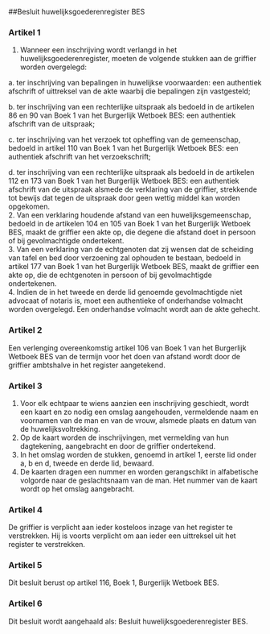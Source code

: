 <meta http-equiv='Content-Type' content='text/html; charset=utf-8' />

##Besluit huwelijksgoederenregister BES

### Artikel  1  

1.  Wanneer een inschrijving wordt verlangd in het huwelijksgoederenregister, moeten de volgende stukken aan de griffier worden overgelegd: 

a. ter inschrijving van bepalingen in huwelijkse voorwaarden: een authentiek afschrift of uittreksel van de akte waarbij die bepalingen zijn vastgesteld;  

b. ter inschrijving van een rechterlijke uitspraak als bedoeld in de artikelen 86 en 90 van Boek 1 van het Burgerlijk Wetboek BES: een authentiek afschrift van de uitspraak;  

c. ter inschrijving van het verzoek tot opheffing van de gemeenschap, bedoeld in artikel 110 van Boek 1 van het Burgerlijk Wetboek BES: een authentiek afschrift van het verzoekschrift;  

d. ter inschrijving van een rechterlijke uitspraak als bedoeld in de artikelen 112 en 173 van Boek 1 van het Burgerlijk Wetboek BES: een authentiek afschrift van de uitspraak alsmede de verklaring van de griffier, strekkende tot bewijs dat tegen de uitspraak door geen wettig middel kan worden opgekomen.     
2.  Van een verklaring houdende afstand van een huwelijksgemeenschap, bedoeld in de artikelen 104 en 105 van Boek 1 van het Burgerlijk Wetboek BES, maakt de griffier een akte op, die degene die afstand doet in persoon of bij gevolmachtigde ondertekent.   
3.  Van een verklaring van de echtgenoten dat zij wensen dat de scheiding van tafel en bed door verzoening zal ophouden te bestaan, bedoeld in artikel 177 van Boek 1 van het Burgerlijk Wetboek BES, maakt de griffier een akte op, die de echtgenoten in persoon of bij gevolmachtigde ondertekenen.   
4.  Indien de in het tweede en derde lid genoemde gevolmachtigde niet advocaat of notaris is, moet een authentieke of onderhandse volmacht worden overgelegd. Een onderhandse volmacht wordt aan de akte gehecht.   

### Artikel  2  

Een verlenging overeenkomstig artikel 106 van Boek 1 van het Burgerlijk Wetboek BES van de termijn voor het doen van afstand wordt door de griffier ambtshalve in het register aangetekend.  

### Artikel  3  

1.  Voor elk echtpaar te wiens aanzien een inschrijving geschiedt, wordt een kaart en zo nodig een omslag aangehouden, vermeldende naam en voornamen van de man en van de vrouw, alsmede plaats en datum van de huwelijksvoltrekking.   
2.  Op de kaart worden de inschrijvingen, met vermelding van hun dagtekening, aangebracht en door de griffier ondertekend.   
3.  In het omslag worden de stukken, genoemd in artikel 1, eerste lid onder a, b en d, tweede en derde lid, bewaard.   
4.  De kaarten dragen een nummer en worden gerangschikt in alfabetische volgorde naar de geslachtsnaam van de man. Het nummer van de kaart wordt op het omslag aangebracht.   

### Artikel  4  

De griffier is verplicht aan ieder kosteloos inzage van het register te verstrekken. Hij is voorts verplicht om aan ieder een uittreksel uit het register te verstrekken.  

### Artikel  5  

Dit besluit berust op artikel 116, Boek 1, Burgerlijk Wetboek BES.  

### Artikel  6  

Dit besluit wordt aangehaald als: Besluit huwelijksgoederenregister BES.  
